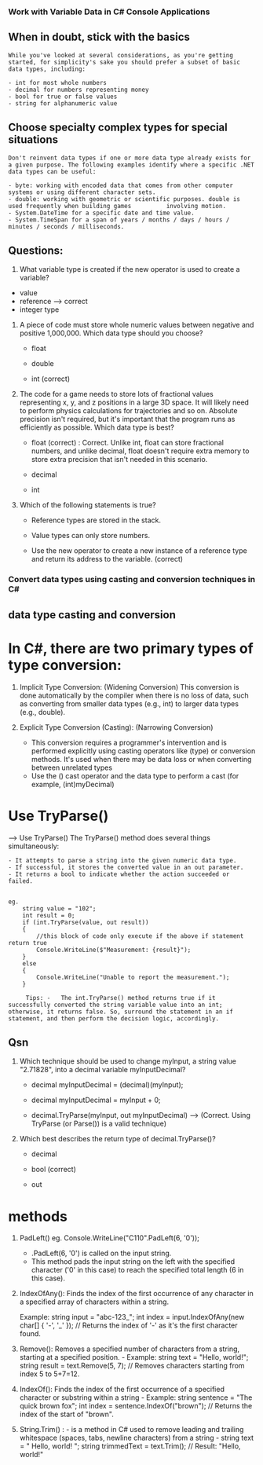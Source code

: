 ### Work with Variable Data in C# Console Applications

## When in doubt, stick with the basics
    While you've looked at several considerations, as you're getting started, for simplicity's sake you should prefer a subset of basic data types, including:

    - int for most whole numbers
    - decimal for numbers representing money
    - bool for true or false values
    - string for alphanumeric value

## Choose specialty complex types for special situations
    Don't reinvent data types if one or more data type already exists for a given purpose. The following examples identify where a specific .NET data types can be useful:

    - byte: working with encoded data that comes from other computer systems or using different character sets.
    - double: working with geometric or scientific purposes. double is used frequently when building games          involving motion.
    - System.DateTime for a specific date and time value.
    - System.TimeSpan for a span of years / months / days / hours / minutes / seconds / milliseconds.



## Questions:
1. What variable type is created if the new operator is used to create a variable? 
 -  value
 -  reference --> correct
 -  integer type 

1. A piece of code must store whole numeric values between negative and positive 1,000,000. Which data type should you choose? 

    - float

    - double

    - int (correct)

2. The code for a game needs to store lots of fractional values representing x, y, and z positions in a large 3D space. It will likely need to perform physics calculations for trajectories and so on. Absolute precision isn't required, but it's important that the program runs as efficiently as possible. Which data type is best? 

    - float (correct) : Correct. Unlike int, float can store fractional numbers, and unlike decimal, float doesn't require extra memory to store extra precision that isn't needed in this scenario.

    - decimal

    - int
3. Which of the following statements is true? 

    - Reference types are stored in the stack.

    - Value types can only store numbers.

    - Use the new operator to create a new instance of a reference type and return its address to the variable.  (correct)



### Convert data types using casting and conversion techniques in C#

##  data type casting and conversion

# In C#, there are two primary types of type conversion:

1. Implicit Type Conversion: (Widening Conversion)
    This conversion is done automatically by the compiler when there is no loss of data, such as converting from smaller data types (e.g., int) to larger data types (e.g., double).

2. Explicit Type Conversion (Casting): (Narrowing  Conversion)
    - This conversion requires a programmer's intervention and is performed explicitly using casting operators like (type) or conversion methods. It's used when there may be data loss or when converting between unrelated types
    - Use the () cast operator and the data type to perform a cast (for example, (int)myDecimal)


# Use TryParse()
--> Use TryParse()
    The TryParse() method does several things simultaneously:

    - It attempts to parse a string into the given numeric data type.
    - If successful, it stores the converted value in an out parameter.
    - It returns a bool to indicate whether the action succeeded or failed.


    eg. 
        string value = "102";
        int result = 0;
        if (int.TryParse(value, out result))
        {
            //this block of code only execute if the above if statement return true
            Console.WriteLine($"Measurement: {result}");
        }
        else
        {
            Console.WriteLine("Unable to report the measurement.");
        }

         Tips: -   The int.TryParse() method returns true if it successfully converted the string variable value into an int; otherwise, it returns false. So, surround the statement in an if statement, and then perform the decision logic, accordingly.


## Qsn 
1. Which technique should be used to change myInput, a string value "2.71828", into a decimal variable myInputDecimal? 

   - decimal myInputDecimal = (decimal)(myInput);

   - decimal myInputDecimal = myInput + 0;

   - decimal.TryParse(myInput, out myInputDecimal) --> (Correct. Using TryParse (or Parse()) is a valid technique)

2. Which best describes the return type of decimal.TryParse()? 

    - decimal

    - bool  (correct)

    - out


# methods
1. PadLeft()
    eg. Console.WriteLine("C110".PadLeft(6, '0'));
    - .PadLeft(6, '0') is called on the input string. 
    - This method pads the input string on the left with the specified character ('0' in this case) to reach the specified total length (6 in this case).

2. IndexOfAny(): 
    Finds the index of the first occurrence of any character in a specified array of characters within a string.

     Example: string input = "abc-123_";
      int index = input.IndexOfAny(new char[] { '-', '_' }); // Returns the index of '-' as it's the first character found.

3. Remove(): Removes a specified number of characters from a string, starting at a specified position.
        -  Example: string text = "Hello, world!"; 
           string result = text.Remove(5, 7); // Removes characters starting from index 5 to 5+7=12.



4. IndexOf(): Finds the index of the first occurrence of a specified character or substring within a string
              - Example: string sentence = "The quick brown fox"; 
                        int index = sentence.IndexOf("brown"); // Returns the index of the start of "brown".

5.  String.Trim() :
            -  is a method in C# used to remove leading and trailing whitespace (spaces, tabs, newline characters) from a string
            -  string text = "   Hello, world!   ";
              string trimmedText = text.Trim(); // Result: "Hello, world!"












